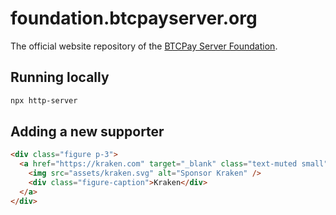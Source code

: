 # foundation.btcpayserver.org
The official website repository of the [BTCPay Server Foundation](https://foundation.btcpayserver.org).


## Running locally

```sh
npx http-server
```

## Adding a new supporter

```html
<div class="figure p-3">
  <a href="https://kraken.com" target="_blank" class="text-muted small">
    <img src="assets/kraken.svg" alt="Sponsor Kraken" />
    <div class="figure-caption">Kraken</div>
  </a>
</div>
```
